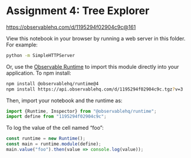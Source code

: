 # Assignment 4: Tree Explorer

https://observablehq.com/d/1195294f02904c9c@161

View this notebook in your browser by running a web server in this folder. For
example:

~~~sh
python -m SimpleHTTPServer
~~~

Or, use the [Observable Runtime](https://github.com/observablehq/runtime) to
import this module directly into your application. To npm install:

~~~sh
npm install @observablehq/runtime@4
npm install https://api.observablehq.com/d/1195294f02904c9c.tgz?v=3
~~~

Then, import your notebook and the runtime as:

~~~js
import {Runtime, Inspector} from "@observablehq/runtime";
import define from "1195294f02904c9c";
~~~

To log the value of the cell named “foo”:

~~~js
const runtime = new Runtime();
const main = runtime.module(define);
main.value("foo").then(value => console.log(value));
~~~

